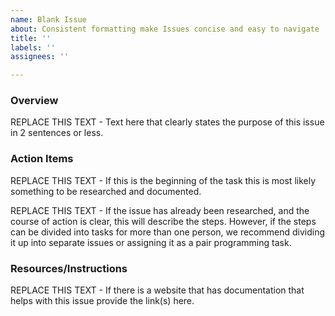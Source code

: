 ```yaml
---
name: Blank Issue
about: Consistent formatting make Issues concise and easy to navigate
title: ''
labels: ''
assignees: ''

---
```


### Overview
REPLACE THIS TEXT - Text here that clearly states the purpose of this issue in 2 sentences or less.

### Action Items
REPLACE THIS TEXT - If this is the beginning of the task this is most likely something to be researched and documented.

REPLACE THIS TEXT - If the issue has already been researched, and the course of action is clear, this will describe the steps.  However, if the steps can be divided into tasks for more than one person, we recommend dividing it up into separate issues or assigning it as a pair programming task.

### Resources/Instructions
REPLACE THIS TEXT - If there is a website that has documentation that helps with this issue provide the link(s) here.
